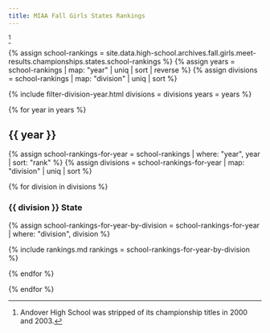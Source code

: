 ```yaml
---
title: MIAA Fall Girls States Rankings
---
```


[^1]

[^1]: Andover High School was stripped of its championship titles in 2000 and 2003.

{% assign school-rankings = site.data.high-school.archives.fall.girls.meet-results.championships.states.school-rankings %}
{% assign years = school-rankings | map: "year" | uniq | sort | reverse %}
{% assign divisions = school-rankings | map: "division" | uniq | sort %}

{% include filter-division-year.html
  divisions = divisions
  years = years %}

{% for year in years %}

<div class="filter-section" data-option="year" data-section="{{ year }}" markdown="1">

## {{ year }}

{% assign school-rankings-for-year = school-rankings | where: "year", year | sort: "rank" %}
{% assign divisions = school-rankings-for-year | map: "division" | uniq | sort %}

{% for division in divisions %}

<div class="filter-section" data-option="division" data-section="{{ division }}" markdown="1">

### {{ division }} State

{% assign school-rankings-for-year-by-division = school-rankings-for-year | where: "division", division %}

{% include rankings.md
    rankings = school-rankings-for-year-by-division %}

</div>

{% endfor %}

</div>

{% endfor %}
